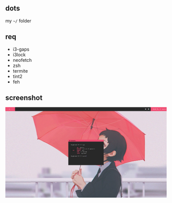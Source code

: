## dots
my `~/` folder
## req
- i3-gaps
- i3lock
- neofetch
- zsh
- termite 
- tint2
- feh
## screenshot 
![screenshot](https://raw.githubusercontent.com/buyBread/dots/master/screenshots/2018-01-21-200427_1366x768_scrot.png)

